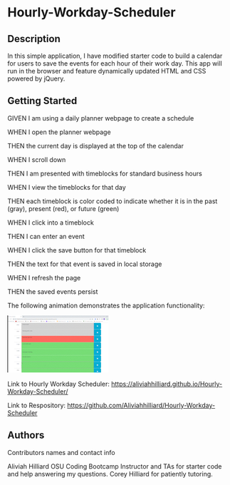# Hourly-Workday-Scheduler

## Description

In this simple application, I have modified starter code to build a calendar for users to save the events for each hour of their work day. This app will run in the browser and feature dynamically updated HTML and CSS powered by jQuery. 


## Getting Started

GIVEN I am using a daily planner webpage to create a schedule

WHEN I open the planner webpage

THEN the current day is displayed at the top of the calendar

WHEN I scroll down

THEN I am presented with timeblocks for standard business hours

WHEN I view the timeblocks for that day

THEN each timeblock is color coded to indicate whether it is in the past (gray), present (red), or future (green)

WHEN I click into a timeblock

THEN I can enter an event

WHEN I click the save button for that timeblock

THEN the text for that event is saved in local storage

WHEN I refresh the page

THEN the saved events persist


The following animation demonstrates the application functionality:

![A user clicks on slots on the color-coded calendar and edits the events.](https://github.com/Aliviahhilliard/Hourly-Workday-Scheduler/blob/main/Work_Day_Scheduler.gif)

Link to Hourly Workday Scheduler:
https://aliviahhilliard.github.io/Hourly-Workday-Scheduler/

Link to Respository:
https://github.com/Aliviahhilliard/Hourly-Workday-Scheduler


## Authors

Contributors names and contact info

Aliviah Hilliard
OSU Coding Bootcamp Instructor and TAs for starter code and help answering my questions. 
Corey Hilliard for patiently tutoring. 

